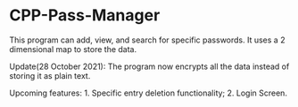 # CPP-Pass-Manager
This program can add, view, and search for specific passwords.
It uses a 2 dimensional map to store the data.

Update(28 October 2021): The program now encrypts all the data instead of storing it as plain text.

Upcoming features: 1. Specific entry deletion functionality;
2. Login Screen.
